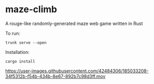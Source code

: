 # maze-climb
A rouge-like randomly-generated maze web game written in Rust

To run:
```shell
trunk serve --open
```

Installation:
```shell
cargo install 
```

https://user-images.githubusercontent.com/42484306/185033208-34f5312b-f54b-434b-8e67-892b7c98d3ff.mov
